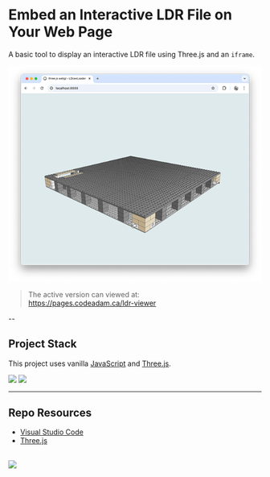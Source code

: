 # Embed an Interactive LDR File on Your Web Page

A basic tool to display an interactive LDR file using Three.js and an `iframe`. 

![GitHub Contributions](_readme/screenshot-ldr-viewer.png)

> The active version can viewed at:  
> https://pages.codeadam.ca/ldr-viewer

--

## Project Stack

This project uses vanilla [JavaScript](https://developer.mozilla.org/en-US/docs/Web/JavaScript) and [Three.js](https://threejs.org/).

<img src="https://console.codeadam.ca/api/image/javascript" width="60"> <img src="https://console.codeadam.ca/api/image/threejs" width="60"> 

---

## Repo Resources

- [Visual Studio Code](https://code.visualstudio.com/)
- [Three.js](https://threejs.org/)

<br>
<a href="https://codeadam.ca">
<img src="https://cdn.codeadam.ca/images@1.0.0/codeadam-logo-coloured-horizontal.png" width="200">
</a>
